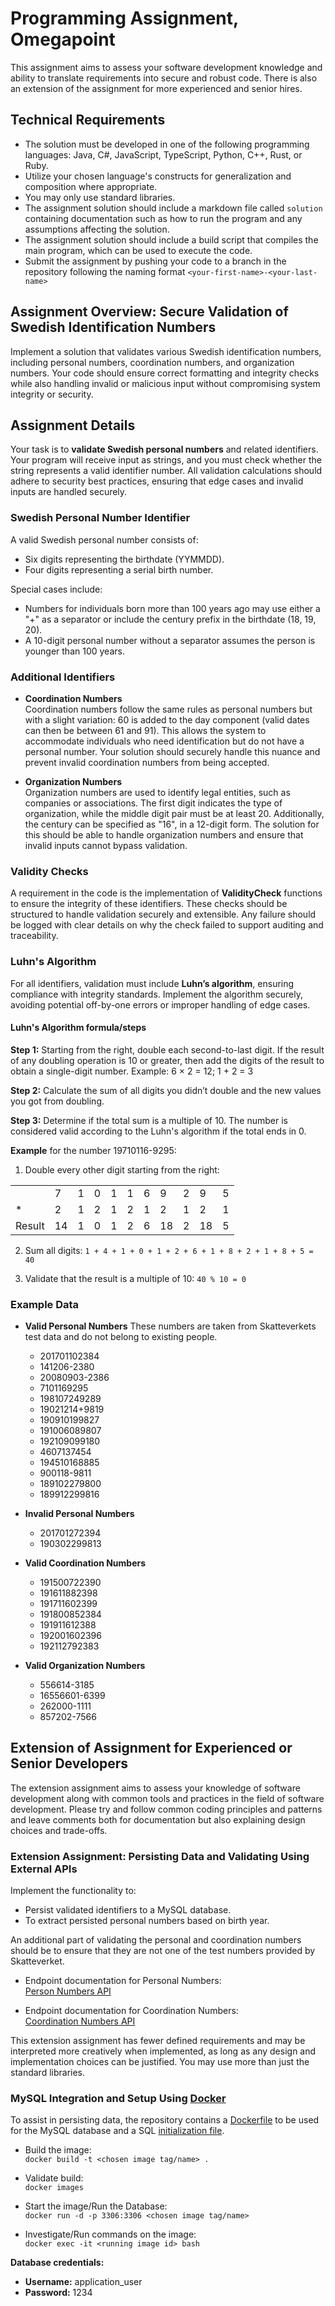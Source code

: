 # Programming Assignment, Omegapoint

This assignment aims to assess your software development
knowledge and ability to translate requirements into secure and robust code. There is
also an extension of the assignment for more experienced and senior hires.

## Technical Requirements

- The solution must be developed in one of the following programming languages: Java, C#, JavaScript, TypeScript, Python, C++, Rust, or Ruby.
- Utilize your chosen language's constructs for generalization and composition where appropriate.
- You may only use standard libraries.
- The assignment solution should include a markdown file called `solution` containing documentation such as how to run the program and any assumptions affecting the solution.
- The assignment solution should include a build script that compiles the main program, which can be used to execute the code.
- Submit the assignment by pushing your code to a branch in the repository following the naming format `<your-first-name>-<your-last-name>`

## Assignment Overview: Secure Validation of Swedish Identification Numbers

Implement a solution that validates various Swedish identification numbers, including personal numbers, coordination numbers, and organization numbers. Your code should ensure correct formatting and integrity checks while also handling invalid or malicious input without compromising system integrity or security.

## Assignment Details

Your task is to **validate Swedish personal numbers** and related identifiers. Your program will receive input as strings, and you must check whether the string represents a valid identifier number. All validation calculations should adhere to security best practices, ensuring that edge cases and invalid inputs are handled securely.

### Swedish Personal Number Identifier

A valid Swedish personal number consists of:

- Six digits representing the birthdate (YYMMDD).
- Four digits representing a serial birth number.

Special cases include:

- Numbers for individuals born more than 100 years ago may use either a "+" as a separator or include the century prefix in the birthdate (18, 19, 20).
- A 10-digit personal number without a separator assumes the person is younger than 100 years.

### Additional Identifiers

- **Coordination Numbers**  
  Coordination numbers follow the same rules as personal numbers but with a slight variation: 60 is added to the day component (valid dates can then be between 61 and 91). This allows the system to accommodate individuals who need identification but do not have a personal number. Your solution should securely handle this nuance and prevent invalid coordination numbers from being accepted.

- **Organization Numbers**  
  Organization numbers are used to identify legal entities, such as companies or associations. The first digit indicates the type of organization, while the middle digit pair must be at least 20. Additionally, the century can be specified as "16", in a 12-digit form. The solution for this should be able to handle organization numbers and ensure that invalid inputs cannot bypass validation.

### Validity Checks

A requirement in the code is the implementation of **ValidityCheck** functions to ensure the integrity of these identifiers. These checks should be structured to handle validation securely and extensible. Any failure should be logged with clear details on why the check failed to support auditing and traceability.

### Luhn's Algorithm

For all identifiers, validation must include **Luhn’s algorithm**, ensuring compliance with integrity standards. Implement the algorithm securely, avoiding potential off-by-one errors or improper handling of edge cases.

#### Luhn's Algorithm formula/steps

**Step 1:** Starting from the right, double each second-to-last digit. If the result of any doubling operation is 10 or greater, then add the digits of the result to obtain a single-digit number.
Example: 6 × 2 = 12; 1 + 2 = 3

**Step 2:** Calculate the sum of all digits you didn’t double and the new values you got from doubling.

**Step 3:** Determine if the total sum is a multiple of 10. The number is considered valid according to the Luhn's algorithm if the total ends in 0.

**Example** for the number 19710116-9295:

1. Double every other digit starting from the right:

|        |     |     |     |     |     |     |     |     |     |     |
| ------ | --- | --- | --- | --- | --- | --- | --- | --- | --- | --- |
|        | 7   | 1   | 0   | 1   | 1   | 6   | 9   | 2   | 9   | 5   |
| \*     | 2   | 1   | 2   | 1   | 2   | 1   | 2   | 1   | 2   | 1   |
| Result | 14  | 1   | 0   | 1   | 2   | 6   | 18  | 2   | 18  | 5   |

2. Sum all digits: `1 + 4 + 1 + 0 + 1 + 2 + 6 + 1 + 8 + 2 + 1 + 8 + 5 = 40`

3. Validate that the result is a multiple of 10: `40 % 10 = 0`

### Example Data

- **Valid Personal Numbers**
  These numbers are taken from Skatteverkets test data and do not belong to existing people.

  - 201701102384
  - 141206-2380
  - 20080903-2386
  - 7101169295
  - 198107249289
  - 19021214+9819
  - 190910199827
  - 191006089807
  - 192109099180
  - 4607137454
  - 194510168885
  - 900118-9811
  - 189102279800
  - 189912299816

- **Invalid Personal Numbers**

  - 201701272394
  - 190302299813

- **Valid Coordination Numbers**

  - 191500722390
  - 191611882398
  - 191711602399
  - 191800852384
  - 191911612388
  - 192001602396
  - 192112792383

- **Valid Organization Numbers**
  - 556614-3185
  - 16556601-6399
  - 262000-1111
  - 857202-7566

## Extension of Assignment for Experienced or Senior Developers

The extension assignment aims to assess your knowledge of software development along with common tools and practices in the field of software development. Please try and follow common coding principles and patterns and leave comments both for documentation but also explaining design choices and trade-offs.

### Extension Assignment: Persisting Data and Validating Using External APIs

Implement the functionality to:

- Persist validated identifiers to a MySQL database.
- To extract persisted personal numbers based on birth year.

An additional part of validating the personal and coordination numbers should be to ensure that they are not one of the test numbers provided by Skatteverket.

- Endpoint documentation for Personal Numbers:  
  [Person Numbers API](https://swagger.entryscape.com/?url=https%3A%2F%2Fskatteverket.entryscape.net%2Frowstore%2Fdataset%2Fb4de7df7-63c0-4e7e-bb59-1f156a591763%2Fswagger#/)

- Endpoint documentation for Coordination Numbers:  
  [Coordination Numbers API](https://swagger.entryscape.com/?url=https%3A%2F%2Fskatteverket.entryscape.net%2Frowstore%2Fdataset%2F9f29fe09-4dbc-4d2f-848f-7cffdd075383%2Fswagger)

This extension assignment has fewer defined requirements and may be interpreted more creatively when implemented, as long as any design and implementation choices can be justified. You may use more than just the standard libraries.

### MySQL Integration and Setup Using [Docker](https://www.docker.com/)

To assist in persisting data, the repository contains a [Dockerfile](./Dockerfile) to be used for the MySQL database and a SQL [initialization file](./init.sql).

- Build the image:  
  `docker build -t <chosen image tag/name> .`

- Validate build:  
  `docker images`

- Start the image/Run the Database:  
  `docker run -d -p 3306:3306 <chosen image tag/name>`

- Investigate/Run commands on the image:  
  `docker exec -it <running image id> bash`

**Database credentials:**

- **Username:** application_user
- **Password:** 1234
